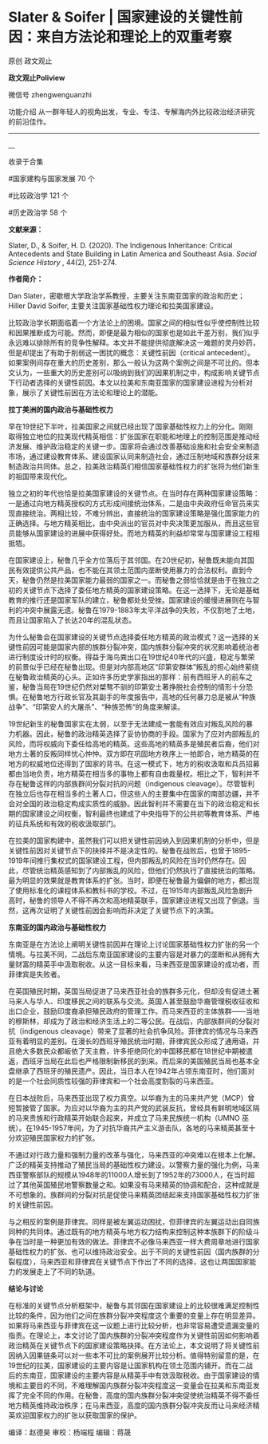 

#  Slater & Soifer | 国家建设的关键性前因：来自方法论和理论上的双重考察

原创 政文观止 

**政文观止Poliview** 

微信号 zhengwenguanzhi

功能介绍 从一群年轻人的视角出发，专业、专注、专解海内外比较政治经济研究的前沿佳作。

____

__

收录于合集

#国家建构与国家发展 70 个

#比较政治学 121 个

#历史政治学 58 个

**文献来源：**

Slater, D., & Soifer, H. D. (2020). The Indigenous Inheritance: Critical
Antecedents and State Building in Latin America and Southeast Asia. _Social
Science History_ , 44(2), 251-274.

  

 **作者简介：**

Dan Slater，密歇根大学政治学系教授，主要关注东南亚国家的政治和历史；Hiller David Soifer,
主要关注国家基础性权力理论和拉美国家建设。

比较政治学长期面临着一个方法论上的困境。国家之间的相似性似乎使控制性比较和因果推断成为可能。然而，即便是最为相似的国家也是如此千差万别，我们似乎永远难以排除所有的竞争性解释。本文并不能提供彻底解决这一难题的灵丹妙药，但是却提出了有助于削弱这一困扰的概念：关键性前因（critical
antecedent）。如果案例间存在重大的历史差别，那么一般认为这两个案例之间是不可比的。但本文认为，一些重大的历史差别可以吸纳到我们的因果机制之中，构成影响关键节点下行动者选择的关键性前因。本文以拉美和东南亚国家的国家建设进程为分析对象，展示了关键性前因在方法论和理论上的潜能。

  

 **拉丁美洲的国内政治与基础性权力**

早在19世纪下半叶，拉美国家之间就已经出现了国家基础性权力上的分化。刚刚取得独立地位的拉美现代精英相信：扩张国家在职能和地理上的控制范围是推动经济发展、维护政治稳定的关键一步。国家将会通过改善基础设施和社会安全来制造市场，通过建设教育体系、建设国家认同来制造社会，通过压制地域和族群分歧来制造政治共同体。总之，拉美政治精英们相信国家基础性权力的扩张将为他们新生的祖国带来现代化。

  

独立之初的年代也恰是拉美国家建设的关键节点。在当时存在两种国家建设策略：一是通过向地方精英授权的方式形成间接统治体系，二是由中央政府任命官员来实现直接统治。两相比较，不难分辨出，直接统治的国家建设策略是强化国家能力的正确选择。与地方精英相比，由中央派出的官员对中央决策更加服从，而且这些官员能够从国家建设的进展中获得好处。而地方精英的利益却常常与国家建设工程相抵牾。

  

在国家建设上，秘鲁几乎全方位落后于其邻国。在20世纪初，秘鲁既未能向其国民有效提供公共产品，也不能在其领土范围内垄断使用暴力的合法权利。直到今天，秘鲁仍然是拉美国家能力最弱的国家之一。而秘鲁之弱恰恰就是由于在独立之初的关键节点下选择了委任地方精英的国家建设策略。在这一选择下，无论是基础教育的推行还是国家军队的建立，秘鲁都处处受挫。国家建设的缓慢进展则在与智利的冲突中展露无遗。秘鲁在1979-1883年太平洋战争的失败，不仅割地了土地，而且让国家陷入了长达20年的混乱状态。

  

为什么秘鲁会在国家建设的关键节点选择委任地方精英的政治模式？这一选择的关键性前因可能是国家内部的族群分裂冲突，国内族群分裂冲突的状况影响着统治者进行制度设计时的权衡。得益于海鸟粪出口在19世纪40年代的兴盛，稳定与繁荣的前景似乎已经在秘鲁出现。但是对内部高地区“印第安群体”叛乱的担心始终萦绕在秘鲁政治精英的心头。正如许多历史学家指出的那样：前有西班牙人的前车之鉴，秘鲁当局在19世纪仍然对桀骜不驯的印第安土著挣脱社会控制的情形十分恐惧。在秘鲁地方行政长官及其副手的年度报告中，高地的任何暴力总是被从“种族战争”、“印第安人的大屠杀”、“种族恐怖“的角度来解读。

  

19世纪新生的秘鲁国家实在太弱，以至于无法建成一套能有效应对叛乱风险的暴力机器。因此，秘鲁的政治精英选择了妥协协商的手段。国家为了应对内部叛乱的风险，而将权威向下委任给高地的精英。这些高地的精英多是殖民者后裔，他们对地方土著的反叛同样忧心忡忡。双方即在巩固地方秩序上一拍即合，地方精英的在地方的权威地位还得到了国家的背书。在这一模式下，地方的税收汲取和兵员招募都由当地负责，地方精英在相当多的事物上都有自由裁量权。相比之下，智利并不存在秘鲁这样的内部族群间分裂对抗的问题（indigenous
cleavage）。尽管智利在独立后也存在相当多的土著人口，但这些人的主要集中在国家的南部边疆，并不会对全国的政治稳定构成实质性的威胁。因此智利并不需要在当下的政治稳定和长期的国家建设之间权衡，智利最终也建成了中央指导下的公共初等教育体系、严格的征兵系统和有效的税收汲取部门。

  

在拉美的国家构建中，虽然我们可以把关键性前因纳入到因果机制的分析中，但是关键性前因对关键节点下的抉择并不是决定性的。秘鲁在战败后，也曾于1895-1919年间推行集权式的国家建设工程，但内部叛乱的风险在当时仍然存在。因此，尽管统治精英感知到了内部叛乱的风险，但他们仍然执行了直接统治的策略。最为明显的效果就是教育体系的扩张。当时，即便在秘鲁最为偏僻的地方，都出现了使用标准化的课程体系和教科书的学校。不过，在1915年内部叛乱风险急剧升高时，秘鲁的领导人不得不再次和高地精英联手，国家建设进程又出现了倒退。当然，这再次证明了关键性前因会影响而非决定了关键节点下的决策。

  

 **东南亚的国内政治与基础性权力**

东南亚是在方法论上阐明关键性前因并在理论上讨论国家基础性权力扩张的另一个情境。与拉美不同，二战后东南亚国家建设的主要内容是对暴力的垄断和从拥有大量财富的精英手中汲取税收。从这一目标来看，马来西亚是国家建设的成功者，而菲律宾是失败者。

  

在英国殖民时期，英国当局促进了马来西亚社会的族群多元化，但却没有促进土著马来人与华人、印度移民之间的联系与交流。英国人甚至鼓励华裔管理税收征收和出口企业，鼓励印度裔承担殖民政府的管理工作。而马来西亚的主体族群——当地的穆斯林，却成为了政治和经济生活上的二等公民。在战后，内部族群间的分裂对抗（indigenous
cleavage）带来了显著的社会抗争风险。菲律宾的情况与马来西亚有着明显的差别。在漫长的西班牙殖民统治时期，菲律宾民众形成了通用语，并且绝大多数民众都皈依了天主教，许多拒绝同化的中国移民都在18世纪中期被遣返，西班牙当局在此后也严格限制新移民的到来。而后来的美国殖民当局也基本全盘继承了西班牙的殖民遗产。因此，当日本人在1942年占领东南亚时，他们面对的是一个社会同质性较强的菲律宾和一个社会高度割裂的马来西亚。

  

在日本战败后，马来西亚出现了权力真空。以华裔为主的马来共产党（MCP）曾短暂接管了国家。为应对以华裔为主的共产党的武装反抗，曾经具有鲜明地域区隔的马来贵族和行政精英开始联合起来，并成立了马来民族统一机构（UMNO
巫统）。在1945-1957年间，为了对抗华裔共产主义游击队，各地的马来精英甚至十分欢迎殖民国家权力的扩张。

  

不通过对行政力量和强制力量的改革与强化，马来西亚的冲突难以在根本上化解。广泛的精英支持推动了殖民当局的基础性权力建设。以警察力量的强化为例，马来西亚警察部队的规模从1948年的11000人增长到了1952年的73000人，在当时超过了其他英国殖民地警察数量之和。如果没有马来精英的协调和配合，这种成就是不可想象的。族群间的分裂对抗是促使马来精英团结起来支持国家基础性权力扩张的关键性前因。

  

与之相反的案例是菲律宾。同样是被左翼运动困扰，但菲律宾的左翼运动出自同族同种的共同体。通过既有的地方精英与地方权力结构来控制这种本族群下的阶级斗争在当时是一种更加有效的做法。菲律宾不必像马来西亚一样大费周章地进行国家基础性权力的扩张、也可以维持政治安全。出于不同的关键性前因（国内族群的分裂程度），马来西亚和菲律宾在关键节点下作出了不同的选择，这也让两国国家能力的发展走上了不同的轨道。

  

 **结论与讨论**

在标准的关键节点分析框架中，秘鲁与其邻国在国家建设上的比较很难满足控制性比较的条件，因为他们之间在族群分裂冲突程度这个重要的变量上存在明显差异。如果将马来西亚与菲律宾在这一议题上进行比较分析，也非常容易遭受遗漏变量的指责。在理论上，本文讨论了国内族群的分裂冲突程度作为关键性前因如何影响着政治精英在关键节点下的国家建设策略抉择。在方法论上，本文说明了将关键性前因纳入因果链条可以对一些本不可比的案例展开比较分析。值得特别留意的是，在19世纪的拉美，国家建设的主要内容是让国家机构在领土范围内铺开。而在二战后的东南亚，国家建设的主要内容是从精英手中有效汲取税收。由于国家建设的情境和主要目的不同，不难理解国内族群分裂冲突程度这一变量会在拉美和东南亚发挥了完全不同的作用。在秘鲁，高度的国内族群分裂冲突促使统治精英不得不委任地方精英维持政治秩序；在马来西亚，高度的国内族群分裂冲突反而让马来经济精英欢迎国家权力的扩张以获取国家的保护。

  

编译：赵德昊 审校：杨端程 编辑：蒋晟

  

